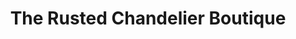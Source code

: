 ---
title: "The Rusted Chandelier Boutique"
url: /montague/the-rusted-chandelier-boutique/
shop: Kleidung
---